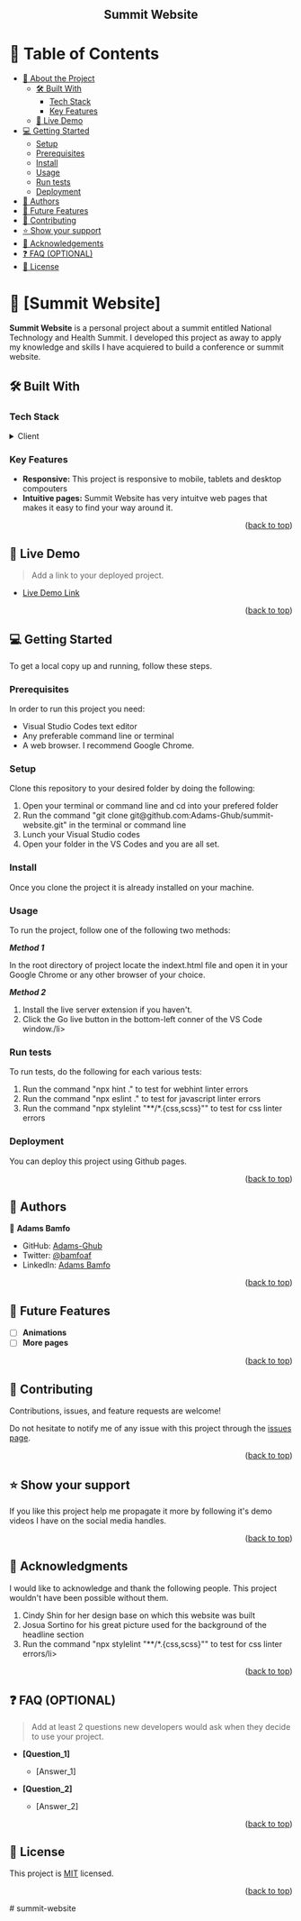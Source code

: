 
<div align="center">
  <h2><b>Summit Website</b></h2>
</div>

<!-- TABLE OF CONTENTS -->

# 📗 Table of Contents

- [📖 About the Project](#about-project)
  - [🛠 Built With](#built-with)
    - [Tech Stack](#tech-stack)
    - [Key Features](#key-features)
  - [🚀 Live Demo](#live-demo)
- [💻 Getting Started](#getting-started)
  - [Setup](#setup)
  - [Prerequisites](#prerequisites)
  - [Install](#install)
  - [Usage](#usage)
  - [Run tests](#run-tests)
  - [Deployment](#deployment)
- [👥 Authors](#authors)
- [🔭 Future Features](#future-features)
- [🤝 Contributing](#contributing)
- [⭐️ Show your support](#support)
- [🙏 Acknowledgements](#acknowledgements)
- [❓ FAQ (OPTIONAL)](#faq)
- [📝 License](#license)



# 📖 [Summit Website] <a name="about-project"></a>

**Summit Website** is a personal project about a summit entitled National Technology and Health Summit. I developed this project as away to apply my knowledge and skills I have acquiered to build a conference or summit website. 

## 🛠 Built With <a name="built-with"></a>

### Tech Stack <a name="tech-stack"></a>

<details>
  <summary>Client</summary>
  <ul>
    <li><a href="https://reactjs.org/">HTML</a></li>
     <li><a href="https://reactjs.org/">CSS</a></li>
     <li><a href="https://reactjs.org/">JavaScript</a></li>
  </ul>
</details>

<!-- Features -->

### Key Features <a name="key-features"></a>

- **Responsive:** This project is responsive to mobile, tablets and desktop compouters
- **Intuitive pages:** Summit Website has very intuitve web pages that makes it easy to find your way around it.


<p align="right">(<a href="#readme-top">back to top</a>)</p>

## 🚀 Live Demo <a name="live-demo"></a>

> Add a link to your deployed project.

- [Live Demo Link](https://google.com)

<p align="right">(<a href="#readme-top">back to top</a>)</p>

<!-- GETTING STARTED -->

## 💻 Getting Started <a name="getting-started"></a>

To get a local copy up and running, follow these steps.

### Prerequisites

In order to run this project you need:
<ul>
    <li>Visual Studio Codes text editor</li>
    <li>Any preferable command line or terminal</li>
    <li>A web browser. I recommend Google Chrome.</li>
</ul>

### Setup

Clone this repository to your desired folder by doing the following:
<ol>
    <li>Open your terminal or command line and cd into your prefered folder</li>
    <li>Run the command "git clone git@github.com:Adams-Ghub/summit-website.git" in the terminal or command line</li>
    <li>Lunch your Visual Studio codes</li>
    <li>Open your folder in the VS Codes and you are all set.</li>
</ol>

### Install

Once you clone the project it is already installed on your machine.


### Usage

To run the project, follow one of the following two methods:

 ***Method 1***
 
In the root directory of project locate the indext.html file and open it in your Google Chrome or any other browser of your choice.

 ***Method 2***
<ol>
    <li>Install the live server extension if you haven't.</li>
    <li>Click the Go live button in the bottom-left conner of the VS Code window./li>
</ol>

### Run tests

To run tests, do the following for each various tests:

<ol>
    <li>Run the command "npx hint ." to test for webhint linter errors </li>
    <li>Run the command "npx eslint ." to test for javascript linter errors</li>
    <li>Run the command "npx stylelint "**/*.{css,scss}"" to test for css linter errors</li>       
</ol>

### Deployment

You can deploy this project using Github pages.


<p align="right">(<a href="#readme-top">back to top</a>)</p>

## 👥 Authors <a name="authors"></a>

👤 **Adams Bamfo**

- GitHub: [Adams-Ghub](https://github.com/Adams-Ghub)
- Twitter: [@bamfoaf](https://twitter.com/bamfoaf)
- LinkedIn: [Adams Bamfo](https://www.linkedin.com/in/adams-bamfo-3aaa3011b/)


<p align="right">(<a href="#readme-top">back to top</a>)</p>


## 🔭 Future Features <a name="future-features"></a>

- [ ] **Animations**
- [ ] **More pages**

<p align="right">(<a href="#readme-top">back to top</a>)</p>


## 🤝 Contributing <a name="contributing"></a>

Contributions, issues, and feature requests are welcome!

Do not hesitate to notify me of any issue with this project through the [issues page](../../issues/).

<p align="right">(<a href="#readme-top">back to top</a>)</p>


## ⭐️ Show your support <a name="support"></a>

If you like this project help me propagate it more by following it's demo videos I have on the social media handles.

<p align="right">(<a href="#readme-top">back to top</a>)</p>

## 🙏 Acknowledgments <a name="acknowledgements"></a>

I would like to acknowledge and thank the following people. This project wouldn't have been possible without them.
<ol>
    <li>Cindy Shin for her design base on which this website was built </li>
    <li>Josua Sortino for his great picture used for the background of the headline section</li>
    <li>Run the command "npx stylelint "**/*.{css,scss}"" to test for css linter errors/li>       
</ol>

<p align="right">(<a href="#readme-top">back to top</a>)</p>


## ❓ FAQ (OPTIONAL) <a name="faq"></a>

> Add at least 2 questions new developers would ask when they decide to use your project.

- **[Question_1]**

  - [Answer_1]

- **[Question_2]**

  - [Answer_2]

<p align="right">(<a href="#readme-top">back to top</a>)</p>


## 📝 License <a name="license"></a>

This project is [MIT](./LICENSE) licensed.

<p align="right">(<a href="#readme-top">back to top</a>)</p>
# summit-website
